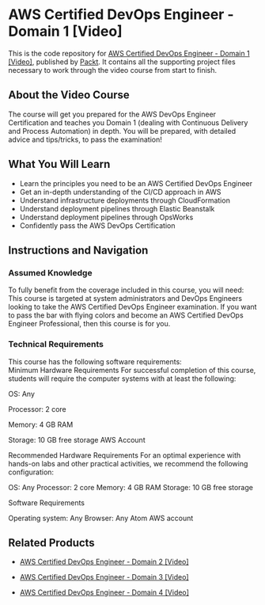 # AWS Certified DevOps Engineer - Domain 1 [Video]
This is the code repository for [AWS Certified DevOps Engineer - Domain 1 [Video]](https://www.packtpub.com/virtualization-and-cloud/aws-certified-devops-engineer-domain-1-video?utm_source=github&utm_medium=repository&utm_campaign=9781789133080), published by [Packt](https://www.packtpub.com/?utm_source=github). It contains all the supporting project files necessary to work through the video course from start to finish.
## About the Video Course
The course will get you prepared for the AWS DevOps Engineer Certification and teaches you Domain 1 (dealing with Continuous Delivery and Process Automation) in depth. You will be prepared, with detailed advice and tips/tricks, to pass the examination!

<H2>What You Will Learn</H2>
<DIV class=book-info-will-learn-text>
<UL>
<LI>Learn the principles you need to be an AWS Certified DevOps Engineer 
<LI>Get an in-depth understanding of the CI/CD approach in AWS 
<LI>Understand infrastructure deployments through CloudFormation 
<LI>Understand deployment pipelines through Elastic Beanstalk 
<LI>Understand deployment pipelines through OpsWorks 
<LI>Confidently pass the AWS DevOps Certification </LI></UL></DIV>

## Instructions and Navigation
### Assumed Knowledge
To fully benefit from the coverage included in this course, you will need:<br/>
This course is targeted at system administrators and DevOps Engineers looking to take the AWS Certified DevOps Engineer examination. If you want to pass the bar with flying colors and become an AWS Certified DevOps Engineer Professional, then this course is for you.
### Technical Requirements
This course has the following software requirements:<br/>
Minimum Hardware Requirements
For successful completion of this course, students will require the computer systems with at least the following:


OS: Any



Processor: 2 core



Memory:    4 GB RAM



Storage:     10 GB free storage
AWS Account


Recommended Hardware Requirements
For an optimal experience with hands-on labs and other practical activities, we recommend the following configuration:

OS: Any
Processor: 2 core
Memory:    4 GB RAM
Storage:     10 GB free storage

Software Requirements

Operating system: Any
Browser:  Any
Atom
AWS account

## Related Products
* [AWS Certified DevOps Engineer - Domain 2 [Video]](https://www.packtpub.com/virtualization-and-cloud/aws-certified-devops-engineer-domain-2-video?utm_source=github&utm_medium=repository&utm_campaign=9781789136104)

* [AWS Certified DevOps Engineer - Domain 3 [Video]](https://www.packtpub.com/virtualization-and-cloud/aws-certified-devops-engineer-domain-3-video-0?utm_source=github&utm_medium=repository&utm_campaign=9781789340396)

* [AWS Certified DevOps Engineer - Domain 4 [Video]](https://www.packtpub.com/virtualization-and-cloud/aws-certified-devops-engineer-domain-4-video?utm_source=github&utm_medium=repository&utm_campaign=9781789343564)

